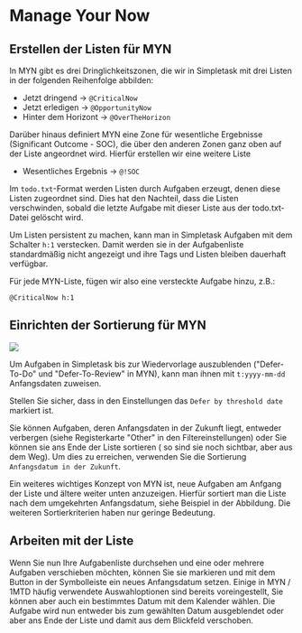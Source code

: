 Manage Your Now
===============

Erstellen der Listen für MYN
------------------------------

In MYN gibt es drei Dringlichkeitszonen, die wir in Simpletask mit drei Listen in der folgenden
Reihenfolge abbilden:

- Jetzt dringend -\> `@CriticalNow`
- Jetzt erledigen -\> `@OpportunityNow`
- Hinter dem Horizont -\> `@OverTheHorizon`

Darüber hinaus definiert MYN eine Zone für wesentliche Ergebnisse (Significant Outcome - SOC), die
über den anderen Zonen ganz oben auf der Liste angeordnet wird. Hierfür erstellen wir eine weitere
Liste

- Wesentliches Ergebnis -\> `@!SOC`

Im `todo.txt`-Format werden Listen durch Aufgaben erzeugt, denen diese Listen zugeordnet sind. Dies
hat den Nachteil, dass die Listen verschwinden, sobald die letzte Aufgabe mit dieser Liste aus der
todo.txt-Datei gelöscht wird.

Um Listen persistent zu machen, kann man in Simpletask Aufgaben mit dem Schalter `h:1` verstecken.
Damit werden sie in der Aufgabenliste standardmäßig nicht angezeigt und ihre Tags und Listen bleiben
dauerhaft verfügbar.

Für jede MYN-Liste, fügen wir also eine versteckte Aufgabe hinzu, z.B.:

    @CriticalNow h:1

Einrichten der Sortierung für MYN
---------------------------------

![](./images/MYN_sort.png)

Um Aufgaben in Simpletask bis zur Wiedervorlage auszublenden ("Defer-To-Do" und "Defer-To-Review" in
MYN), kann man ihnen mit `t:yyyy-mm-dd` Anfangsdaten zuweisen.

Stellen Sie sicher, dass in den Einstellungen das `Defer by threshold date` markiert ist.

Sie können Aufgaben, deren Anfangsdaten in der Zukunft liegt, entweder verbergen (siehe
Registerkarte "Other" in den Filtereinstellungen) oder Sie können sie ans Ende der Liste sortieren (
so sind sie noch sichtbar, aber aus dem Weg). Um dies zu erreichen, verwenden Sie die
Sortierung `Anfangsdatum in der Zukunft`.

Ein weiteres wichtiges Konzept von MYN ist, neue Aufgaben am Anfgang der Liste und ältere weiter
unten anzuzeigen. Hierfür sortiert man die Liste nach dem umgekehrten Anfangsdatum, siehe Beispiel
in der Abbildung. Die weiteren Sortierkriterien haben nur geringe Bedeutung.

Arbeiten mit der Liste
----------------------

Wenn Sie nun Ihre Aufgabenliste durchsehen und eine oder mehrere Aufgaben verschieben möchten,
können Sie sie markieren und mit dem Button in der Symbolleiste ein neues Anfangsdatum setzen.
Einige in MYN / 1MTD häufig verwendete Auswahloptionen sind bereits voreingestellt, Sie können aber
auch ein bestimmtes Datum mit dem Kalender wählen.
Die Aufgabe wird nun entweder bis zum gewählten Datum ausgeblendet oder aber ans Ende der Liste und
damit aus dem Blickfeld verschoben.

